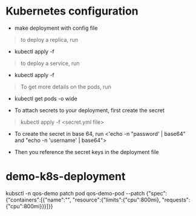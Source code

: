 # Kubernetes configuration
* make deployment with config file
> to deploy a replica, run
- kubectl apply -f <deployment file name>

> to deploy a service, run
- kubectl apply -f <service file name>

> To get more details on the pods, run
- kubectl get pods -o wide

* To attach secrets to your deployment, first create the secret
> kubectl apply -f <secret.yml file>
* To create the secret in base 64, run <'echo -n "password' | base64" and "echo -n 'username' | base64">

- Then you reference the secret keys in the deployment file


# demo-k8s-deployment

kubsctl -n qos-demo patch pod qos-demo-pod --patch {"spec":{"containers":[{"name":"", "resource":{"limits":{"cpu":800mi}, "requests":{"cpu":800mi}}}]}}
